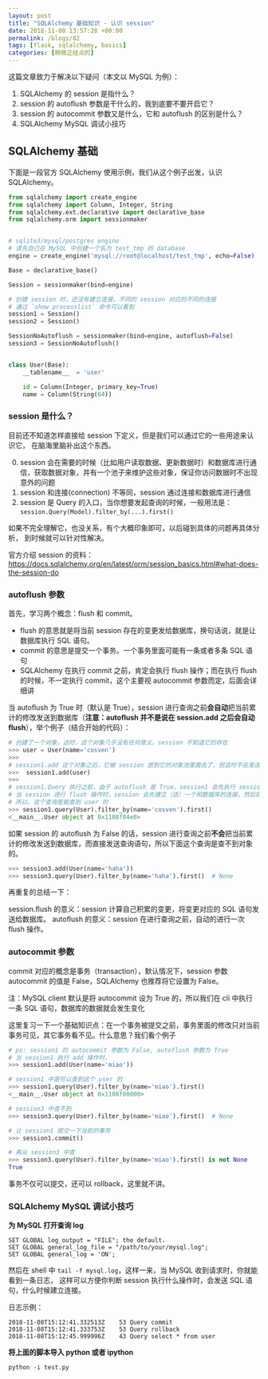 ```yaml
---
layout: post
title: "SQLAlchemy 基础知识 - 认识 session"
date: 2018-11-08 13:57:28 +00:00
permalink: /blogs/82
tags: [flask, sqlalchemy, basics]
categories: [稍微正经点的]
---
```

这篇文章致力于解决以下疑问（本文以 MySQL 为例）：

1. SQLAlchemy 的 session 是指什么？
2. session 的 autoflush 参数是干什么的，我到底要不要开启它？
3. session 的 autocommit 参数又是什么，它和 autoflush 的区别是什么？
5. SQLAlchemy MySQL 调试小技巧

## SQLAlchemy 基础
下面是一段官方 SQLAlchemy 使用示例，我们从这个例子出发，认识 SQLAlchemy。

```python
from sqlalchemy import create_engine
from sqlalchemy import Column, Integer, String
from sqlalchemy.ext.declarative import declarative_base
from sqlalchemy.orm import sessionmaker


# sqlite3/mysql/postgres engine
# 请先自己在 MySQL 中创建一个名为 test_tmp 的 database
engine = create_engine('mysql://root@localhost/test_tmp', echo=False)

Base = declarative_base()

Session = sessionmaker(bind=engine)

# 创建 session 时，还没有建立连接，不同的 session 对应的不同的连接
# 通过 `show processlist` 命令可以看到
session1 = Session()
session2 = Session()

SessionNoAutoflush = sessionmaker(bind=engine, autoflush=False)
session3 = SessionNoAutoflush()


class User(Base):
    __tablename__  = 'user'

    id = Column(Integer, primary_key=True)
    name = Column(String(64))
```

### session 是什么？

目前还不知道怎样直接给 session 下定义，但是我们可以通过它的一些用途来认识它，
在脑海里脑补出这个东西。

0. session 会在需要的时候（比如用户读取数据、更新数据时）和数据库进行通信，获取数据对象，并有一个池子来维护这些对象，保证你访问数据时不出现意外的问题
1. session 和连接(connection) 不等同，session 通过连接和数据库进行通信
2. session 是 Query 的入口，当你想要发起查询的时候，一般用法是：`session.Query(Model).filter_by(...).first()`

如果不完全理解它，也没关系，有个大概印象即可，以后碰到具体的问题再具体分析，
到时候就可以针对性解决。

官方介绍 session 的资料：https://docs.sqlalchemy.org/en/latest/orm/session_basics.html#what-does-the-session-do

### autoflush 参数

首先，学习两个概念：flush 和 commit。

- flush 的意思就是将当前 session 存在的变更发给数据库，换句话说，就是让数据库执行 SQL 语句。
- commit 的意思是提交一个事务。一个事务里面可能有一条或者多条 SQL 语句
- SQLAlchemy 在执行 commit 之前，肯定会执行 flush 操作；而在执行 flush 的时候，不一定执行 commit，这个主要视 autocommit 参数而定，后面会详细讲

当 autoflush 为 True 时（默认是 True），session 进行查询之前**会自动**把当前累计的修改发送到数据库（**注意：autoflush 并不是说在 session.add 之后会自动 flush**），举个例子（结合开始的代码）：

```python
# 创建了一个对象，这时，这个对象几乎没有任何意义，session 不知道它的存在
>>> user = User(name='cosven')
>>> 
# session1.add 这个对象之后，它被 session 放到它的对象池里面去了，但这时不会发送任何 SQL 语句给数据库，数据库目前仍然不知道它的存在
>>>  session1.add(user)
>>>  
# session1.Query 执行之前，由于 autoflush 是 True，session1 会先执行 session1.flush()，然后再发送查询语句
# 当 session 进行 flush 操作时，session 会先建立（选）一个和数据库的连接，然后将创建 user 的 SQL 语句发送给数据库
# 所以，这个查询是能查到 user 的
>>> session1.query(User).filter_by(name='cosven').first()
<__main__.User object at 0x1108f04e0>
```

如果 session 的 autoflush 为 False 的话，session 进行查询之前**不会**把当前累计的修改发送到数据库，而直接发送查询语句，所以下面这个查询是查不到对象的。

```python
>>> session3.add(User(name='haha'))
>>> session3.query(User).filter_by(name='haha').first()  # None
```

再重复的总结一下：

session.flush 的意义：session 计算自己积累的变更，将变更对应的 SQL 语句发送给数据库。
autoflush 的意义：session 在进行查询之前，自动的进行一次 flush 操作。

### autocommit 参数

commit 对应的概念是事务（transaction），默认情况下，session 参数 autocommit 的值是 False，SQLAlchemy 也推荐将它设置为 False。

注：MySQL client 默认是将 autocommit 设为 True 的，所以我们在 cli 中执行一条 SQL 语句，数据库的数据就会发生变化

这里复习一下一个基础知识点：在一个事务被提交之前，事务里面的修改只对当前事务可见，其它事务看不见。什么意思？我们看个例子

```python
# ps: session1 的 autocommit 参数为 False, autoflush 参数为 True
# 当 session1 执行 add 操作时，
>>> session1.add(User(name='miao'))

# session1 中是可以查到这个 user 的
>>> session1.query(User).filter_by(name='miao').first()
<__main__.User object at 0x1108f00000>

# session3 中查不到
>>> session3.query(User).filter_by(name='miao').first()  # None

# 让 session1 提交一下当前的事务
>>> session1.commit()

# 再从 session3 中查
>>> session3.query(User).filter_by(name='miao').first() is not None
True
```

事务不仅可以提交，还可以 rollback，这里就不讲。

### SQLAlchemy MySQL 调试小技巧
**为 MySQL 打开查询 log**

```
SET GLOBAL log_output = "FILE"; the default.
SET GLOBAL general_log_file = "/path/to/your/mysql.log";
SET GLOBAL general_log = 'ON';
```
然后在 shell 中 `tail -f mysql.log`，这样一来，当 MySQL 收到请求时，你就能看到一条日志，
这样可以方便你判断 session 执行什么操作时，会发送 SQL 语句，什么时候建立连接。

日志示例：
```
2018-11-08T15:12:41.332513Z	   53 Query	commit
2018-11-08T15:12:41.333753Z	   53 Query	rollback
2018-11-08T15:12:45.999996Z	   43 Query	select * from user
```

**将上面的脚本导入 python 或者 ipython**

`python -i test.py`